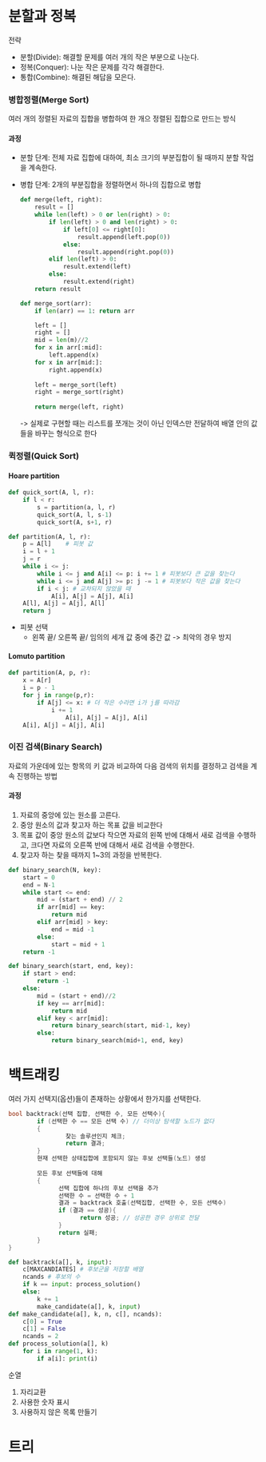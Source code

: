 # 분할과 정복

전략

- 분할(Divide): 해결할 문제를 여러 개의 작은 부분으로 나눈다.
- 정복(Conquer): 나눈 작은 문제를 각각 해결한다.
- 통합(Combine): 해결된 해답을 모은다.

### 병합정렬(Merge Sort)

여러 개의 정렬된 자료의 집합을 병합하여 한 개으 정렬된 집합으로 만드는 방식

#### 과정

- 분할 단계: 전체 자료 집합에 대하여, 최소 크기의 부분집합이 될 때까지 분할 작업을 계속한다.

- 병합 단계: 2개의 부분집합을 정렬하면서 하나의 집합으로 병합

  ```python
  def merge(left, right):
      result = []
      while len(left) > 0 or len(right) > 0:
          if len(left) > 0 and len(right) > 0:
              if left[0] <= right[0]:
                  result.append(left.pop(0))
              else:
                  result.append(right.pop(0))
          elif len(left) > 0:
              result.extend(left)
          else:
              result.extend(right)
      return result
  
  def merge_sort(arr):
      if len(arr) == 1: return arr
  
      left = []
      right = []
      mid = len(m)//2
      for x in arr[:mid]:
          left.append(x)
      for x in arr[mid:]:
          right.append(x)
      
      left = merge_sort(left)
      right = merge_sort(right)
      
      return merge(left, right)
  ```

  -> 실제로 구현할 때는 리스트를 쪼개는 것이 아닌 인덱스만 전달하여 배열 안의 값들을 바꾸는 형식으로 한다



### 퀵정렬(Quick Sort)

#### Hoare partition

```python
def quick_sort(A, l, r):
    if l < r:
        s = partition(a, l, r)
        quick_sort(A, l, s-1)
        quick_sort(A, s+1, r)

def partition(A, l, r):
    p = A[l]	# 피봇 값
    i = l + 1
    j = r
    while i <= j:
        while i <= j and A[i] <= p: i += 1 # 피봇보다 큰 값을 찾는다
        while i <= j and A[j] >= p: j -= 1 # 피봇보다 작은 값을 찾는다
        if i < j: # 교차되지 않았을 때
            A[i], A[j] = A[j], A[i]
    A[l], A[j] = A[j], A[l]
    return j
```

- 피봇 선택
  - 왼쪽 끝/ 오른쪽 끝/ 임의의 세개 값 중에 중간 값 -> 최악의 경우 방지

#### Lomuto partition

```python
def partition(A, p, r):
    x = A[r]
    i = p - 1
    for j in range(p,r):
        if A[j] <= x: # 더 작은 수라면 i가 j를 따라감
            i += 1
        		A[i], A[j] = A[j], A[i]
    A[i], A[j] = A[j], A[i]
```



### 이진 검색(Binary Search)

자료의 가운데에 있는 항목의 키 값과 비교하여 다음 검색의 위치를 결정하고 검색을 계속 진행하는 방법

#### 과정

1. 자료의 중앙에 있는 원소를 고른다.
2. 중앙 원소의 값과 찾고자 하는 목표 값을 비교한다
3. 목표 값이 중앙 원소의 값보다 작으면 자료의 왼쪽 반에 대해서 새로 검색을 수행하고, 크다면 자료의 오른쪽 반에 대해서 새로 검색을 수행한다.
4. 찾고자 하는 찾을 때까지 1~3의 과정을 반복한다.

```python
def binary_search(N, key):
    start = 0
    end = N-1
    while start <= end:
        mid = (start + end) // 2
        if arr[mid] == key:
            return mid
        elif arr[mid] > key:
            end = mid -1
        else:
            start = mid + 1
    return -1
```

```python
def binary_search(start, end, key):
    if start > end:
        return -1
    else:
        mid = (start + end)//2
        if key == arr[mid]:
            return mid
        elif key < arr[mid]:
            return binary_search(start, mid-1, key)
        else:
            return binary_search(mid+1, end, key)
```

# 백트래킹

여러 가지 선택지(옵션)들이 존재하는 상황에서 한가지를 선택한다.

```c
bool backtrack(선택 집합, 선택한 수, 모든 선택수){
		if (선택한 수 == 모든 선택 수) // 더이상 탐색할 노드가 없다
		{
				찾는 솔루션인지 체크;
				return 결과;
		}
		현재 선택한 상태집합에 포함되지 않는 후보 선택들(노드) 생성
		
		모든 후보 선택들에 대해
		{
			  선택 집합에 하나의 후보 선택을 추가
			  선택한 수 = 선택한 수 + 1
			  결과 = backtrack 호출(선택집합, 선택한 수, 모든 선택수)
			  if (결과 == 성공){
			  		return 성공; // 성공한 경우 상위로 전달
			  }
			  return 실패;
		}
}
```

```python
def backtrack(a[], k, input):
    c[MAXCANDIATES] # 후보군을 저장할 배열
    ncands # 후보의 수
    if k == input: process_solution()
    else:
      	k += 1
        make_candidate(a[], k, input)
def make_candidate(a[], k, n, c[], ncands):
    c[0] = True
    c[1] = False
    ncands = 2
def process_solution(a[], k)
    for i in range(1, k):
        if a[i]: print(i)
```

순열

1. 자리교환
2. 사용한 숫자 표시
3. 사용하지 않은 목록 만들기

# 트리

